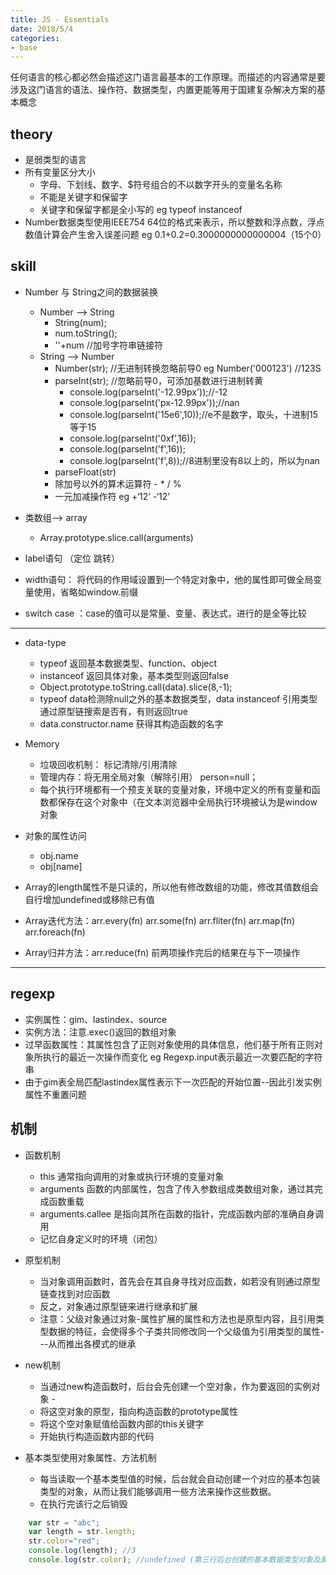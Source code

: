 ```yaml
---
title: JS - Essentials
date: 2018/5/4
categories:
- base
---
```

 任何语言的核心都必然会描述这门语言最基本的工作原理。而描述的内容通常是要涉及这门语言的语法、操作符、数据类型，内置更能等用于国建复杂解决方案的基本概念
## theory
+ 是弱类型的语言
+ 所有变量区分大小
    - 字母、下划线、数字、$符号组合的不以数字开头的变量名名称
    - 不能是关键字和保留字
    - 关键字和保留字都是全小写的 eg typeof instanceof
+ Number数据类型使用IEEE754 64位的格式来表示，所以整数和浮点数，浮点数值计算会产生舍入误差问题    eg 0.1+0.2=0.3000000000000004（15个0）

## skill
+ Number 与 String之间的数据装换
    - Number --> String
        - String(num);
        - num.toString();
        - ''+num //加号字符串链接符
    - String --> Number
        - Number(str);  //无进制转换忽略前导0 eg Number('000123') //123S
        - parseInt(str); //忽略前导0，可添加基数进行进制转黄    
            - console.log(parseInt('-12.99px'));//-12
			- console.log(parseInt('px-12.99px'));//nan
			- console.log(parseInt('15e6',10));//e不是数字，取头，十进制15等于15
			- console.log(parseInt('0xf',16));
			- console.log(parseInt('f',16));
			- console.log(parseInt('f',8));//8进制里没有8以上的，所以为nan
        - parseFloat(str)
        - 除加号以外的算术运算符 - * / % 
        - 一元加减操作符   eg +‘12’   -‘12’

+ 类数组--> array
    - Array.prototype.slice.call(arguments)

+ label语句 （定位 跳转）

+ width语句： 将代码的作用域设置到一个特定对象中，他的属性即可做全局变量使用，省略如window.前缀

+ switch case ：case的值可以是常量、变量、表达式，进行的是全等比较

-------
+ data-type
    - typeof 返回基本数据类型、function、object
    - instanceof 返回具体对象，基本类型则返回false
    - Object.prototype.toString.call(data).slice(8,-1); 
    - typeof data检测除null之外的基本数据类型，data instanceof 引用类型 通过原型链搜索是否有，有则返回true
    - data.constructor.name    获得其构造函数的名字

+ Memory
    - 垃圾回收机制： 标记清除/引用清除
    - 管理内存：将无用全局对象（解除引用） person=null；
    - 每个执行环境都有一个预支关联的变量对象，环境中定义的所有变量和函数都保存在这个对象中（在文本浏览器中全局执行环境被认为是window对象

+ 对象的属性访问
    - obj.name
    - obj[name]

+ Array的length属性不是只读的，所以他有修改数组的功能，修改其值数组会自行增加undefined或移除已有值

+ Array迭代方法：arr.every(fn) arr.some(fn) arr.fliter(fn) arr.map(fn) arr.foreach(fn)

+ Array归并方法：arr.reduce(fn) 前两项操作完后的结果在与下一项操作
------
## regexp
+ 实例属性：gim、lastindex、source
+ 实例方法：注意.exec()返回的数组对象
+ 过早函数属性：其属性包含了正则对象使用的具体信息，他们基于所有正则对象所执行的最近一次操作而变化 eg Regexp.input表示最近一次要匹配的字符串
+ 由于gim表全局匹配lastindex属性表示下一次匹配的开始位置--因此引发实例属性不重置问题

## 机制
+ 函数机制
    - this  通常指向调用的对象或执行环境的变量对象
    - arguments 函数的内部属性，包含了传入参数组成类数组对象，通过其完成函数重载
    - arguments.callee 是指向其所在函数的指针，完成函数内部的准确自身调用
    - 记忆自身定义时的环境（闭包）

+ 原型机制
    - 当对象调用函数时，首先会在其自身寻找对应函数，如若没有则通过原型链查找到对应函数
    - 反之，对象通过原型链来进行继承和扩展
    - 注意：父级对象通过对象-属性扩展的属性和方法也是原型内容，且引用类型数据的特征，会使得多个子类共同修改同一个父级值为引用类型的属性---从而推出各模式的继承

+ new机制
    - 当通过new构造函数时，后台会先创建一个空对象，作为要返回的实例对象 - 
    - 将这空对象的原型，指向构造函数的prototype属性
    - 将这个空对象赋值给函数内部的this关键字
    - 开始执行构造函数内部的代码

+ 基本类型使用对象属性、方法机制
    - 每当读取一个基本类型值的时候，后台就会自动创建一个对应的基本包装类型的对象，从而让我们能够调用一些方法来操作这些数据。
    - 在执行完该行之后销毁

```js
    var str = "abc";
    var length = str.length;
    str.color="red";
    console.log(length); //3
    console.log(str.color); //undefined (第三行后台创建的基本数据类型对象及属性，在执行完该行时已被销毁。此处新创建的无赋值)
```


